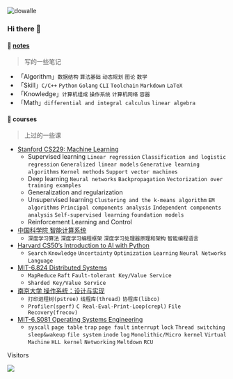 ![dowalle](https://github-readme-stats.vercel.app/api?username=doongz&repo=notes&show_icons=true&include_all_commits=true&hide=contribs&theme=solarized-light)

### Hi there 👋

#### 📖 [notes](https://github.com/doongz/notes)

> 写的一些笔记

- 「Algorithm」`数据结构`  `算法基础`  `动态规划`  `图论`  `数学`
- 「Skill」`C/C++`  `Python`  `Golang`  `CLI`  `Toolchain`  `Markdown`  `LaTeX`
- 「Knowledge」`计算机组成`  `操作系统`  `计算机网络`  `容器`
- 「Math」`differential and integral calculus`  `linear algebra`

#### 📗 courses

> 上过的一些课

- [Stanford CS229: Machine Learning](https://github.com/doongz/cs229)
  - Supervised learning  `Linear regression`  `Classification and logistic regression`  `Generalized linear models`  `Generative learning algorithms`  `Kernel methods`  `Support vector machines`
  - Deep learning  `Neural networks`  `Backpropagation`  `Vectorization over training examples`
  - Generalization and regularization
  - Unsupervised learning  `Clustering and the k-means algorithm`  `EM algorithms`  `Principal components analysis`  `Independent components analysis`  `Self-supervised learning`  `foundation models`
  - Reinforcement Learning and Control
- [中国科学院 智能计算系统](https://github.com/doongz/aics)
  - `深度学习算法`  `深度学习编程框架`  `深度学习处理器原理和架构`  `智能编程语言`
- [Harvard CS50’s Introduction to AI with Python](https://github.com/doongz/cs50-ai)
  - `Search`  `Knowledge`  `Uncertainty`  `Optimization`  `Learning`  `Neural Networks`  `Language`
- [MIT-6.824 Distributed Systems](https://github.com/doongz/mit-6.824)
  - `MapReduce`  `Raft`  `Fault-tolerant Key/Value Service`
  - `Sharded Key/Value Service`
- [南京大学 操作系统：设计与实现](https://github.com/doongz/os-workbench)
  - `打印进程树(pstree)`  `线程库(thread)`  `协程库(libco)`
  - `Profiler(sperf)`  `C Real-Eval-Print-Loop(crepl)`  `File Recovery(frecov)`
- [MIT-6.S081 Operating Systems Engineering](https://github.com/doongz/mit-6.s081)
  - `syscall`  `page table`  `trap`  `page fault`  `interrupt`  `lock`  `Thread switching`  `sleep&wakeup`  `file system`  `inode`  `log`  `Monolithic/Micro kernel`  `Virtual Machine`  `HLL kernel`  `Networking`  `Meltdown`  `RCU`

Visitors

![](https://count.getloli.com/get/@:doongz?theme=rule34)

<!--
**dowalle/dowalle** is a ✨ _special_ ✨ repository because its `README.md` (this file) appears on your GitHub profile.

Here are some ideas to get you started:

- 🔭 I’m currently working on ...
- 🌱 I’m currently learning ...
- 👯 I’m looking to collaborate on ...
- 🤔 I’m looking for help with ...
- 💬 Ask me about ...
- 📫 How to reach me: ...
- 😄 Pronouns: ...
- ⚡ Fun fact: ...
-->
